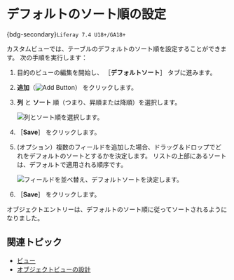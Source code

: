 # デフォルトのソート順の設定

{bdg-secondary}`Liferay 7.4 U18+/GA18+`

カスタムビューでは、テーブルのデフォルトのソート順を設定することができます。 次の手順を実行します：

1. 目的のビューの編集を開始し、 ［**デフォルトソート**］ タブに進みます。

1. **追加**（![Add Button](../../../../images/icon-add.png)） をクリックします。

1. **列** と **ソート** 順（つまり、昇順または降順）を選択します。

   ![列とソート順を選択します。](./setting-a-default-sorting/images/01.png)

1. ［**Save**］ をクリックします。

1. (オプション）複数のフィールドを追加した場合、ドラッグ＆ドロップでどれをデフォルトのソートとするかを決定します。 リストの上部にあるソートは、デフォルトで適用される順序です。

   ![フィールドを並べ替え、デフォルトソートを決定します。](./setting-a-default-sorting/images/02.png)

1. ［**Save**］ をクリックします。

オブジェクトエントリーは、デフォルトのソート順に従ってソートされるようになりました。

## 関連トピック

* [ビュー](../views.md)
* [オブジェクトビューの設計](./designing-object-views.md)
